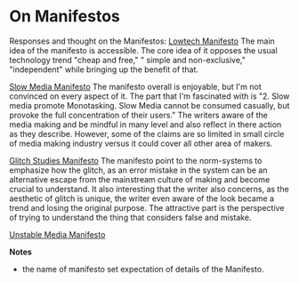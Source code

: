 # On Manifestos
Responses and thought on the Manifestos:
[Lowtech Manifesto](https://github.com/greyscalepress/manifestos/blob/master/content/manifestos/1999-LowTech-manifesto.md)
The main idea of the manifesto is accessible. The core idea of it opposes the usual technology trend "cheap and free," " simple and non-exclusive," "independent" while bringing up the benefit of that.   

[Slow Media Manifesto](https://github.com/greyscalepress/manifestos/blob/master/content/manifestos/2010-01-02-Slow-Media-Manifesto.txt)
The manifesto overall is enjoyable, but I'm not convinced on every aspect of it. The part that I'm fascinated with is
"2. Slow media promote Monotasking. Slow Media cannot be consumed casually, but provoke the full concentration of their users."
The writers aware of the media making and be mindful in many level and also reflect in there action as they describe. However, some of the claims are so limited in small circle of media making industry versus it could cover all other area of makers.

[Glitch Studies Manifesto](https://github.com/greyscalepress/manifestos/blob/master/content/manifestos/2009-glitch-studies.md)
The manifesto point to the norm-systems to emphasize how the glitch, as an error mistake in the system can be an alternative escape from the mainstream culture of making and become crucial to understand. It also interesting that the writer also concerns, as the aesthetic of glitch is unique, the writer even aware of the look became a trend and losing the original purpose. The attractive part is the perspective of trying to understand the thing that considers false and mistake.  

[Unstable Media Manifesto](https://github.com/greyscalepress/manifestos/blob/master/content/manifestos/1987-unstable-media.txt)

**Notes**
- the name of manifesto set expectation of details of the Manifesto.

